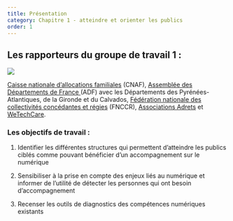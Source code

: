 ```yaml
---
title: Présentation
category: Chapitre 1 - atteindre et orienter les publics
order: 1
---
```


## Les rapporteurs du groupe de travail 1 :

![](https://societenumerique.gouv.fr/wp-content/uploads/2018/01/logosgt1-1-1024x158.png)


[Caisse nationale d’allocations familiales](www.securite-sociale.fr) (CNAF), [Assemblée des Départements de France ](www.departements.fr)(ADF) avec les Départements des Pyrénées-Atlantiques, de la Gironde et du Calvados, [Fédération nationale des collectivités concédantes et régies](www.fnccr.fr) (FNCCR), [Associations Adrets](www.adrets-asso.fr) et [WeTechCare](www.wetechcare.org).

### Les objectifs de travail :

1. Identifier les différentes structures qui permettent d’atteindre les publics ciblés comme pouvant bénéficier d’un accompagnement sur le numérique

2. Sensibiliser à la prise en compte des enjeux liés au numérique et informer de l’utilité de détecter les personnes qui ont besoin d’accompagnement

3. Recenser les outils de diagnostics des compétences numériques existants
